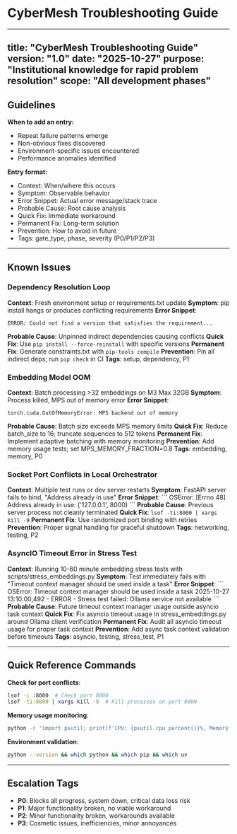 # CyberMesh Troubleshooting Guide

---
title: "CyberMesh Troubleshooting Guide"
version: "1.0"
date: "2025-10-27"
purpose: "Institutional knowledge for rapid problem resolution"
scope: "All development phases"
---

## Guidelines

**When to add an entry:**
- Repeat failure patterns emerge
- Non-obvious fixes discovered
- Environment-specific issues encountered
- Performance anomalies identified

**Entry format:**
- Context: When/where this occurs
- Symptom: Observable behavior
- Error Snippet: Actual error message/stack trace
- Probable Cause: Root cause analysis
- Quick Fix: Immediate workaround
- Permanent Fix: Long-term solution
- Prevention: How to avoid in future
- Tags: gate_type, phase, severity (P0/P1/P2/P3)

---

## Known Issues

### Dependency Resolution Loop
**Context**: Fresh environment setup or requirements.txt update
**Symptom**: pip install hangs or produces conflicting requirements
**Error Snippet**:
```
ERROR: Could not find a version that satisfies the requirement...
```
**Probable Cause**: Unpinned indirect dependencies causing conflicts
**Quick Fix**: Use `pip install --force-reinstall` with specific versions
**Permanent Fix**: Generate constraints.txt with `pip-tools compile`
**Prevention**: Pin all indirect deps; run `pip check` in CI
**Tags**: setup, dependency, P1

### Embedding Model OOM
**Context**: Batch processing >32 embeddings on M3 Max 32GB
**Symptom**: Process killed, MPS out of memory error
**Error Snippet**:
```
torch.cuda.OutOfMemoryError: MPS backend out of memory
```
**Probable Cause**: Batch size exceeds MPS memory limits
**Quick Fix**: Reduce batch_size to 16; truncate sequences to 512 tokens
**Permanent Fix**: Implement adaptive batching with memory monitoring
**Prevention**: Add memory usage tests; set MPS_MEMORY_FRACTION=0.8
**Tags**: embedding, memory, P0

### Socket Port Conflicts in Local Orchestrator
**Context**: Multiple test runs or dev server restarts
**Symptom**: FastAPI server fails to bind, "Address already in use"
**Error Snippet**:
\`\`\`
OSError: [Errno 48] Address already in use: ('127.0.0.1', 8000)
\`\`\`
**Probable Cause**: Previous server process not cleanly terminated
**Quick Fix**: `lsof -ti:8000 | xargs kill -9`
**Permanent Fix**: Use randomized port binding with retries
**Prevention**: Proper signal handling for graceful shutdown
**Tags**: networking, testing, P2

### AsyncIO Timeout Error in Stress Test
**Context**: Running 10-60 minute embedding stress tests with scripts/stress_embeddings.py
**Symptom**: Test immediately fails with "Timeout context manager should be used inside a task"
**Error Snippet**:
\`\`\`
OSError: Timeout context manager should be used inside a task
2025-10-27 13:10:00,492 - ERROR - Stress test failed: Ollama service not available
\`\`\`
**Probable Cause**: Future timeout context manager usage outside asyncio task context
**Quick Fix**: Fix asyncio timeout usage in stress_embeddings.py around Ollama client verification
**Permanent Fix**: Audit all asyncio timeout usage for proper task context
**Prevention**: Add async task context validation before timeouts
**Tags**: asyncio, testing, stress_test, P1

---

## Quick Reference Commands

**Check for port conflicts**:
```bash
lsof -i :8000  # Check port 8000
lsof -ti:8000 | xargs kill -9  # Kill processes on port 8000
```

**Memory usage monitoring**:
```bash
python -c "import psutil; print(f'CPU: {psutil.cpu_percent()}%, Memory: {psutil.virtual_memory().percent}%')"
```

**Environment validation**:
```bash
python --version && which python && which pip && which uv
```

---

## Escalation Tags

- **P0**: Blocks all progress, system down, critical data loss risk
- **P1**: Major functionality broken, no viable workaround
- **P2**: Minor functionality broken, workarounds available
- **P3**: Cosmetic issues, inefficiencies, minor annoyances
